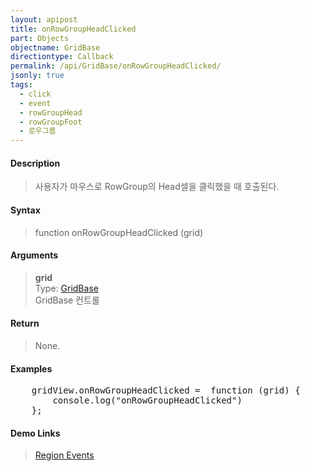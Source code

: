 ```yaml
---
layout: apipost
title: onRowGroupHeadClicked
part: Objects
objectname: GridBase
directiontype: Callback
permalink: /api/GridBase/onRowGroupHeadClicked/
jsonly: true
tags:
  - click
  - event
  - rowGroupHead
  - rowGroupFoot
  - 로우그룹
---
```



#### Description

> 사용자가 마우스로 RowGroup의 Head셀을 클릭했을 때 호출된다.  

#### Syntax

> function onRowGroupHeadClicked (grid)  

#### Arguments

> **grid**  
> Type: [GridBase](/api/GridBase/)  
> GridBase 컨트롤  

#### Return

> None.  

#### Examples 

<pre class="prettyprint">
    gridView.onRowGroupHeadClicked =  function (grid) {
        console.log("onRowGroupHeadClicked")
    };
</pre>

#### Demo Links
>  [Region Events](http://demo.realgrid.com/Demo/RegionEvents)